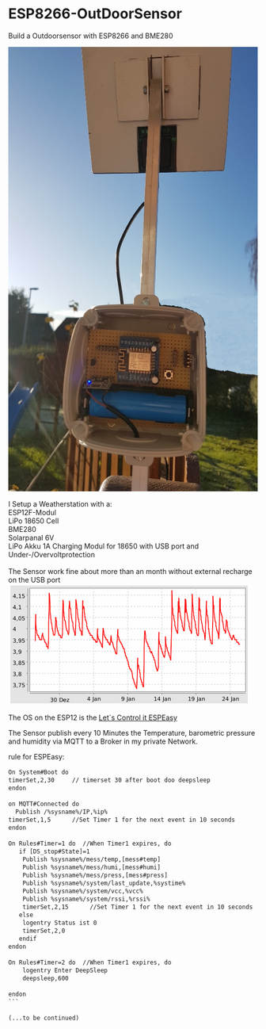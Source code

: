 # ESP8266-OutDoorSensor
Build a Outdoorsensor with ESP8266 and BME280

![Screenshot](weatherstation_1.png)

I Setup a Weatherstation with a: <br>
ESP12F-Modul <br>
LiPo 18650 Cell <br>
BME280 <br>
Solarpanal 6V <br>
LiPo Akku 1A Charging Modul for 18650 with USB port and Under-/Overvoltprotection <br>
<br>
The Sensor work fine about more than an month without external recharge on the USB port
![Screenshot](VCC.png)
<br>
<br>
The OS on the ESP12 is the [Let´s Control it ESPEasy](https://github.com/letscontrolit/ESPEasy)<br>

The Sensor publish every 10 Minutes the Temperature, barometric pressure and humidity via MQTT to a Broker in my private Network.  

rule for ESPEasy:

````
On System#Boot do
timerSet,2,30     // timerset 30 after boot doo deepsleep
endon

on MQTT#Connected do
  Publish /%sysname%/IP,%ip%
timerSet,1,5      //Set Timer 1 for the next event in 10 seconds
endon  

On Rules#Timer=1 do  //When Timer1 expires, do
   if [DS_stop#State]=1
    Publish %sysname%/mess/temp,[mess#temp]
    Publish %sysname%/mess/humi,[mess#humi]
    Publish %sysname%/mess/press,[mess#press]
    Publish %sysname%/system/last_update,%systime%
    Publish %sysname%/system/vcc,%vcc%
    Publish %sysname%/system/rssi,%rssi%
    timerSet,2,15      //Set Timer 1 for the next event in 10 seconds
   else
    logentry Status ist 0
    timerSet,2,0
   endif
endon

On Rules#Timer=2 do  //When Timer1 expires, do
    logentry Enter DeepSleep
    deepsleep,600 
    
endon
```

(...to be continued)

